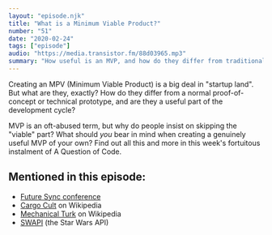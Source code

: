 ```yaml
---
layout: "episode.njk"
title: "What is a Minimum Viable Product?"
number: "51"
date: "2020-02-24"
tags: ["episode"]
audio: "https://media.transistor.fm/88d03965.mp3"
summary: "How useful is an MVP, and how do they differ from traditional prototypes?"
---
```


Creating an MPV (Minimum Viable Product) is a big deal in "startup land". But what are they, exactly? How do they differ from a normal proof-of-concept or technical prototype, and are they a useful part of the development cycle?

MVP is an oft-abused term, but why do people insist on skipping the "viable" part? What should *you* bear in mind when creating a genuinely useful MVP of your own? Find out all this and more in this week's fortuitous instalment of A Question of Code.

## Mentioned in this episode:

* [Future Sync conference](https://futuresync.co.uk/)
* [Cargo Cult](https://en.wikipedia.org/wiki/Cargo_cult) on Wikipedia
* [Mechanical Turk](https://en.wikipedia.org/wiki/The_Turk) on Wikipedia
* [SWAPI](https://swapi.co/) (the Star Wars API)